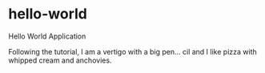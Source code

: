 # hello-world
Hello World Application

Following the tutorial, I am a vertigo with a big pen... cil and I like pizza with whipped cream and anchovies. 
